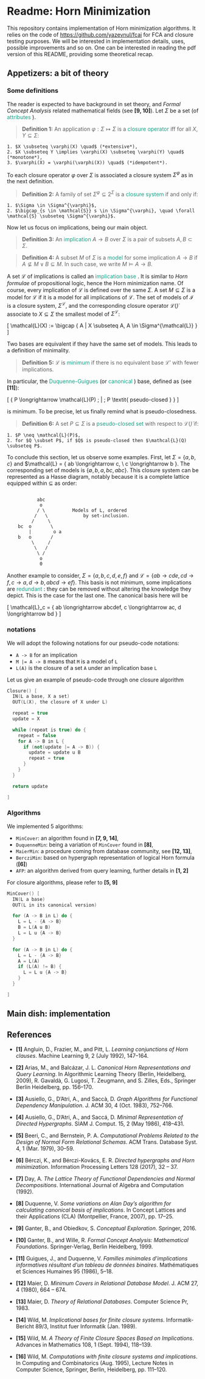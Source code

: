 # Readme: Horn Minimization

This repository contains implementation of Horn minimization algorithms. It
relies on the code of https://github.com/yazevnul/fcai for FCA and closure
testing purposes. We will be interested in implementation details, uses, possible improvements and so on. One can be interested in reading the pdf version of this
README, providing some theoretical recap.


## Appetizers: a bit of theory

### Some definitions

The reader is expected to have background in set theory, and *Formal Concept Analysis* related mathematical fields (see **[9, 10]**). Let $\Sigma$ be a set (of <font color=#16a085> attributes </font>).

> **Definition 1:** An application $\varphi : \Sigma \mapsto \Sigma$ is a <font color=#16a085> closure operator </font> iff for all $X, Y \subseteq \Sigma$:
>
    1. $X \subseteq \varphi(X) \quad$ (*extensive*),
    2. $X \subseteq Y \implies \varphi(X) \subseteq \varphi(Y) \quad$ (*monotone*),
    3. $\varphi(X) = \varphi(\varphi(X)) \quad$ (*idempotent*).


To each closure operator $\varphi$ over $\Sigma$ is associated a closure system
$\Sigma^{\varphi}$ as in the next definition.

> **Definition 2:** A family of set $\Sigma^{\varphi} \subseteq 2^{\Sigma}$ is
a <font color=#16a085> closure system </font> if and only if:
>
    1. $\Sigma \in \Sigma^{\varphi}$,
    2. $\bigcap_{s \in \mathcal{S}} s \in \Sigma^{\varphi}, \quad \forall \mathcal{S} \subseteq \Sigma^{\varphi}$.

Now let us focus on implications, being our main object.

> **Definition 3:** An <font color=#16a085> implication </font> $A \longrightarrow B$ over $\Sigma$ is a pair of subsets $A, B \subset \Sigma$.

> **Definition 4:** A subset $M$ of $\Sigma$ is a <font color=#16a085> model </font>
for some implication $A \longrightarrow B$ if $A \nsubseteq M \lor B \subseteq M$. In
such case, we write $M \models A \longrightarrow B$.

A set $\mathcal{L}$ of implications is called an <font color=#16a085> implication base </font>. It is similar to *Horn formulae* of propositional logic, hence the Horn minimization name. Of course, every implication of $\mathcal{L}$ is defined over the same $\Sigma$. A set $M \subseteq \Sigma$ is a model for $\mathcal{L}$ if it is a model for all implications of $\mathcal{L}$. The set of models of $\mathcal{I}$ is a closure system,
$\Sigma^{\mathcal{L}}$, and the corresponding closure operator $\mathcal{L}(\dot)$ associate to $X \subseteq \Sigma$ the smallest model of $\Sigma^{\mathcal{L}}$:

  \[ \mathcal{L}(X) := \bigcap \{ A | X \subseteq A, A \in \Sigma^{\mathcal{L}} \} \]

Two bases are equivalent if they have the same set of models. This leads to a definition
of minimality.

> **Definition 5:** $\mathcal{L}$ is <font color=#16a085> minimum </font> if there is
no equivalent base $\mathcal{L}'$ with fewer implications.

In particular, the <font color=#16a085> Duquenne-Guigues </font> (or <font color=#16a085> canonical </font>) base, defined as (see **[11]**):

  \[ \{ P \longrightarrow \mathcal{L}(P) \; | \; P \textit{ pseudo-closed } \} \]

is minimum. To be precise, let us finally remind what is pseudo-closedness.

> **Definition 6:** A set $P \subseteq \Sigma$ is a <font color=#16a085> pseudo-closed set </font> with respect to $\mathcal{L}(\dot)$ if:
>
    1. $P \neq \mathcal{L}(P)$,
    2. for $Q \subset P$, if $Q$ is pseudo-closed then $\mathcal{L}(Q) \subseteq P$.

To conclude this section, let us observe some examples. First, let $\Sigma = \{ a, b, c \}$ and $\mathcal{L} = \{ ab \longrightarrow c, \ c \longrightarrow b \}. The corresponding set of models is $\{ \emptyset, b, a, bc, abc \}$. This closure system can be represented as a Hasse diagram, notably because it is a complete lattice equipped within $\subseteq$ as order:

```

           abc
            o
           / \          Models of L, ordered
          /   \             by set-inclusion.
         /     \
    bc  o       \
        |        o a
    b   o       /
         \     /
          \   /
           \ /
            o
            0

```

Another example to consider, $\Sigma = \{ a, b, c, d, e, f \}$ and $\mathcal{L} = \{ ab \longrightarrow cde, cd \longrightarrow f, c \longrightarrow a, d \longrightarrow b, abcd \longrightarrow ef  \}$. This basis is not minimum, some implications are  <font color=#16a085> redundant </font>: they can be removed without altering the knowledge they
depict. This is the case for the last one. The canonical basis here will be

\[ \mathcal{L}_c = \{ ab \longrightarrow abcdef, c \longrightarrow ac, d \longrightarrow bd \}  \]


### notations

We will adopt the following notations for our pseudo-code notations:

  * `A -> B` for an implication
  * `M |= A -> B` means that `M` is a model of `L`
  * `L(A)` is the closure of a set `A` under an implication base `L`

Let us give an example of pseudo-code through one closure algorithm

```C++
Closure() [
  IN(L a base, X a set)
  OUT(L(X), the closure of X under L)

  repeat = true
  update = X

  while (repeat is true) do {
    repeat = false
    for A -> B in L {
      if (not(update |= A -> B)) {
        update = update u B
        repeat = true
      }
    }
  }

  return update

]
```

### Algorithms

We implemented 5 algorithms:

  * `MinCover`: an algorithm found in **[7, 9, 14]**,
  * `DuquenneMin`: being a variation of `MinCover` found in **[8]**,
  * `MaierMin`: a procedure coming from database community, see **[12, 13]**,
  * `BercziMin`: based on hypergraph representation of logical Horn formula (**[6]**)
  * `AFP`: an algorithm derived from query learning, further details in **[1, 2]**

For closure algorithms, please refer to **[5, 9]**

```C
MinCover() [
  IN(L a base)
  OUT(L in its canonical version)

  for (A -> B in L) do {
    L = L - {A -> B}
    B = L(A u B)
    L = L u {A -> B}
  }

  for (A -> B in L) do {
    L = L - {A -> B}
    A = L(A)
    if (L(A) != B) {
      L = L u {A -> B}
    }
  }

]
```


## Main dish: implementation

## References

 - **[1]** Angluin, D., Frazier, M., and Pitt, L. *Learning conjunctions of Horn clauses*. Machine Learning 9, 2 (July 1992), 147–164.

 - **[2]** Arias, M., and Balcázar, J. L. *Canonical Horn Representations and Query Learning*. In Algorithmic Learning Theory (Berlin, Heidelberg, 2009), R. Gavaldà, G. Lugosi, T. Zeugmann, and S. Zilles, Eds., Springer Berlin Heidelberg, pp. 156–170.

 - **[3]** Ausiello, G., D’Atri, A., and Saccà, D. *Graph Algorithms for Functional Dependency Manipulation*. J. ACM 30, 4 (Oct. 1983), 752–766.

 - **[4]** Ausiello, G., D’Atri, A., and Saccá, D. *Minimal Representation of Directed Hypergraphs*. SIAM J. Comput. 15, 2 (May 1986), 418–431.

 - **[5]** Beeri, C., and Bernstein, P. A. *Computational Problems Related to the Design of Normal Form Relational Schemas*. ACM Trans. Database Syst. 4, 1 (Mar. 1979), 30–59.

 - **[6]** Bérczi, K., and Bérczi-Kovács, E. R. *Directed hypergraphs and Horn minimization*. Information Processing Letters 128 (2017), 32 – 37.

 - **[7]** Day, A. *The Lattice Theory of Functional Dependencies and Normal Decompositions*. International Journal of Algebra and Computation (1992).

 - **[8]** Duquenne, V. *Some variations on Alan Day’s algorithm for calculating canonical basis of implications*. In Concept Lattices and their Applications (CLA) (Montpellier, France, 2007), pp. 17–25.

 - **[9]** Ganter, B., and Obiedkov, S. *Conceptual Exploration*. Springer, 2016.

 - **[10]** Ganter, B., and Wille, R. *Formal Concept Analysis: Mathematical Foundations*. Springer-Verlag, Berlin Heidelberg, 1999.

 - **[11]** Guigues, J., and Duquenne, V. *Familles minimales d’implications informatives résultant d’un tableau de données binaires*. Mathématiques et Sciences Humaines 95 (1986), 5–18.

 - **[12]** Maier, D. *Minimum Covers in Relational Database Model*. J. ACM 27, 4 (1980), 664 – 674.

 - **[13]** Maier, D. *Theory of Relational Databases*. Computer Science Pr, 1983.

 - **[14]** Wild, M. *Implicational bases for finite closure systems*. Informatik-Bericht 89/3, Institut fuer Informatik (Jan. 1989).

 - **[15]** Wild, M. *A Theory of Finite Closure Spaces Based on Implications*. Advances in Mathematics 108, 1 (Sept. 1994), 118–139.

 - **[16]** Wild, M. *Computations with finite closure systems and implications*. In Computing and Combinatorics (Aug. 1995), Lecture Notes in Computer Science, Springer, Berlin, Heidelberg, pp. 111–120.
